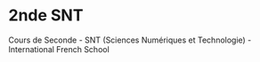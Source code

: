 # 2nde SNT
Cours de Seconde - SNT (Sciences Numériques et Technologie) - International French School

